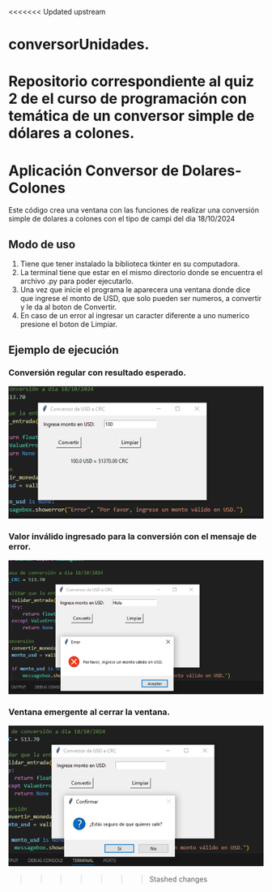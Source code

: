 <<<<<<< Updated upstream
# conversorUnidades.
Repositorio correspondiente al quiz 2 de el curso de programación con temática de un conversor simple de dólares a colones.
=======
# Aplicación Conversor de Dolares-Colones
Este código crea una ventana con las funciones de realizar una conversión simple de dolares a colones con el tipo de campi del dia 18/10/2024

## Modo de uso 
 1. Tiene que tener instalado la biblioteca tkinter en su computadora.
 2. La terminal tiene que estar en el mismo directorio donde se encuentra el archivo .py para poder ejecutarlo.
 3. Una vez que inicie el programa le aparecera una ventana donde dice que ingrese el monto de USD, que solo pueden ser numeros, a convertir y le da al boton de Convertir. 
 4. En caso de un error al ingresar un caracter diferente a uno numerico presione el boton de Limpiar.

## Ejemplo de ejecución

 ### Conversión regular con resultado esperado.
 ![alt text](image.png)

 ### Valor inválido ingresado para la conversión con el mensaje de error.
 ![alt text](image-1.png)

 ### Ventana emergente al cerrar la ventana.
 ![alt text](image-2.png)
>>>>>>> Stashed changes
